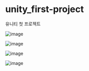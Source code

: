# unity_first-project
유니티 첫 프로젝트

![image](https://user-images.githubusercontent.com/85202681/209511188-4466c40d-f672-4011-80de-7d527b359270.png)

![image](https://user-images.githubusercontent.com/85202681/209511243-8744f71d-6711-4538-9e22-80e257ba40c5.png)

![image](https://user-images.githubusercontent.com/85202681/209511338-a76509b9-30b3-4bec-b586-11e617749b7a.png)

![image](https://user-images.githubusercontent.com/85202681/209511389-030249f1-74f9-45e8-820b-4a102fa1618b.png)
